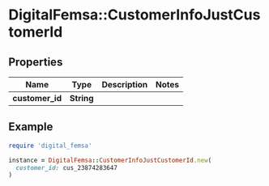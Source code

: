 # DigitalFemsa::CustomerInfoJustCustomerId

## Properties

| Name | Type | Description | Notes |
| ---- | ---- | ----------- | ----- |
| **customer_id** | **String** |  |  |

## Example

```ruby
require 'digital_femsa'

instance = DigitalFemsa::CustomerInfoJustCustomerId.new(
  customer_id: cus_23874283647
)
```

